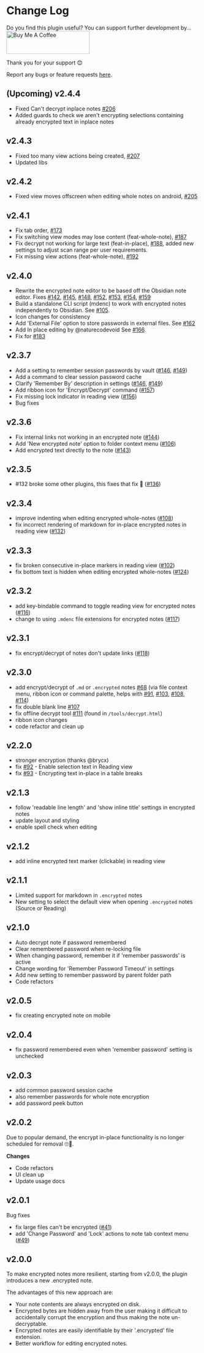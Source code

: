 # Change Log

Do you find this plugin useful?  You can support further development by...  
<a href="https://www.buymeacoffee.com/cleon" target="_blank"><img src="https://cdn.buymeacoffee.com/buttons/v2/default-yellow.png" alt="Buy Me A Coffee" style="height: 60px !important;width: 217px !important;" ></a>


Thank you for your support 😊

Report any bugs or feature requests [here](https://github.com/meld-cp/obsidian-encrypt/issues).


## (Upcoming) v2.4.4
- Fixed Can't decrypt inplace notes [#206](https://github.com/meld-cp/obsidian-encrypt/issues/206)
- Added guards to check we aren't encrypting selections containing already encrypted text in inplace notes


## v2.4.3
- Fixed too many view actions being created, [#207](https://github.com/meld-cp/obsidian-encrypt/issues/207)
- Updated libs


## v2.4.2
- Fixed view moves offscreen when editing whole notes on android, [#205](https://github.com/meld-cp/obsidian-encrypt/issues/205)


## v2.4.1
- Fix tab order, [#173](https://github.com/meld-cp/obsidian-encrypt/issues?q=is%3Aissue%20173)
- Fix switching view modes may lose content (feat-whole-note), [#187](https://github.com/meld-cp/obsidian-encrypt/issues/187)
- Fix decrypt not working for large text (feat-in-place), [#188](https://github.com/meld-cp/obsidian-encrypt/issues/188), added new settings to adjust scan range per user requirements.
- Fix missing view actions (feat-whole-note), [#192](https://github.com/meld-cp/obsidian-encrypt/issues/192)


## v2.4.0
- Rewrite the encrypted note editor to be based off the Obsidian note editor. Fixes [#142](https://github.com/meld-cp/obsidian-encrypt/issues/142), [#145](https://github.com/meld-cp/obsidian-encrypt/issues/145), [#148](https://github.com/meld-cp/obsidian-encrypt/issues/148), [#152](https://github.com/meld-cp/obsidian-encrypt/issues/152), [#153](https://github.com/meld-cp/obsidian-encrypt/issues/153), [#154](https://github.com/meld-cp/obsidian-encrypt/issues/154), [#159](https://github.com/meld-cp/obsidian-encrypt/issues/159)
- Build a standalone CLI script (mdenc) to work with encrypted notes independently to Obsidian. See [#105](https://github.com/meld-cp/obsidian-encrypt/issues/105).
- Icon changes for consistency
- Add 'External File' option to store passwords in external files. See [#162](https://github.com/meld-cp/obsidian-encrypt/issues/162)
- Add In place editing by @naturecodevoid See [#166](https://github.com/meld-cp/obsidian-encrypt/issues/166).
- Fix for [#183](https://github.com/meld-cp/obsidian-encrypt/issues/183)


## v2.3.7
- Add a setting to remember session passwords by vault ([#146](https://github.com/meld-cp/obsidian-encrypt/issues/146), [#149](https://github.com/meld-cp/obsidian-encrypt/issues/149))
- Add a command to clear session password cache
- Clarify 'Remember By' description in settings ([#146](https://github.com/meld-cp/obsidian-encrypt/issues/146), [#149](https://github.com/meld-cp/obsidian-encrypt/issues/149))
- Add ribbon icon for 'Encrypt/Decrypt' command ([#157](https://github.com/meld-cp/obsidian-encrypt/issues/157))
- Fix missing lock indicator in reading view ([#156](https://github.com/meld-cp/obsidian-encrypt/issues/156))
- Bug fixes

## v2.3.6
- Fix internal links not working in an encrypted note ([#144](https://github.com/meld-cp/obsidian-encrypt/issues/144))
- Add 'New encrypted note' option to folder context menu ([#106](https://github.com/meld-cp/obsidian-encrypt/issues/106))
- Add encrypted text directly to the note ([#143](https://github.com/meld-cp/obsidian-encrypt/issues/143))


## v2.3.5
- #132 broke some other plugins, this fixes that fix 🤞 ([#136](https://github.com/meld-cp/obsidian-encrypt/issues/136))


## v2.3.4
- improve indenting when editing encrypted whole-notes ([#108](https://github.com/meld-cp/obsidian-encrypt/issues/108))
- fix incorrect rendering of markdown for in-place encrypted notes in reading view ([#132](https://github.com/meld-cp/obsidian-encrypt/issues/132))


## v2.3.3
- fix broken consecutive in-place markers in reading view ([#102](https://github.com/meld-cp/obsidian-encrypt/issues/102))
- fix bottom text is hidden when editing encrypted whole-notes ([#124](https://github.com/meld-cp/obsidian-encrypt/issues/124))


## v2.3.2
- add key-bindable command to toggle reading view for encrypted notes ([#116](https://github.com/meld-cp/obsidian-encrypt/issues/116))
- change to using `.mdenc` file extensions for encrypted notes ([#117](https://github.com/meld-cp/obsidian-encrypt/issues/117))

## v2.3.1
- fix encrypt/decrypt of notes don't update links ([#118](https://github.com/meld-cp/obsidian-encrypt/issues/118))

## v2.3.0
- add encrypt/decrypt of `.md` or `.encrypted` notes [#68](https://github.com/meld-cp/obsidian-encrypt/issues/68) (via file context menu, ribbon icon or command palette, helps with [#91](https://github.com/meld-cp/obsidian-encrypt/issues/91), [#103](https://github.com/meld-cp/obsidian-encrypt/issues/103), [#108](https://github.com/meld-cp/obsidian-encrypt/issues/108), [#114](https://github.com/meld-cp/obsidian-encrypt/issues/114))
- fix double blank line [#107](https://github.com/meld-cp/obsidian-encrypt/issues/107)
- fix offline decrypt tool [#111](https://github.com/meld-cp/obsidian-encrypt/issues/111) (found in `/tools/decrypt.html`)
- ribbon icon changes
- code refactor and clean up

## v2.2.0
- stronger encryption (thanks @brycx)
- fix [#92](https://github.com/meld-cp/obsidian-encrypt/issues/92) - Enable selection text in Reading view
- fix [#93](https://github.com/meld-cp/obsidian-encrypt/issues/93) - Encrypting text in-place in a table breaks

## v2.1.3
- follow 'readable line length' and 'show inline title' settings in encrypted notes
- update layout and styling
- enable spell check when editing

## v2.1.2
- add inline encrypted text marker (clickable) in reading view

## v2.1.1
- Limited support for markdown in `.encrypted` notes
- New setting to select the default view when opening `.encrypted` notes (Source or Reading)

## v2.1.0
- Auto decrypt note if password remembered
- Clear remembered password when re-locking file
- When changing password, remember it if 'remember passwords' is active
- Change wording for 'Remember Password Timeout' in settings
- Add new setting to remember password by parent folder path
- Code refactors

## v2.0.5
- fix creating encrypted note on mobile

## v2.0.4
- fix password remembered even when 'remember password' setting is unchecked

## v2.0.3
- add common password session cache
- also remember passwords for whole note encryption
- add password peek button

## v2.0.2

Due to popular demand, the encrypt in-place functionality is no longer scheduled for removal 🙄🥳.

**Changes**
- Code refactors
- UI clean up
- Update usage docs

## v2.0.1
Bug fixes
- fix large files can't be encrypted ([#41](https://github.com/meld-cp/obsidian-encrypt/issues/41))
- add 'Change Password' and 'Lock' actions to note tab context menu ([#49](https://github.com/meld-cp/obsidian-encrypt/issues/49))

## v2.0.0

To make encrypted notes more resilient, starting from v2.0.0, the plugin introduces a new .encrypted note.

The advantages of this new approach are:

- Your note contents are always encrypted on disk.
- Encrypted bytes are hidden away from the user making it difficult to accidentally corrupt the encryption and thus making the note un-decryptable.
- Encrypted notes are easily identifiable by their '.encrypted' file extension.
- Better workflow for editing encrypted notes.

